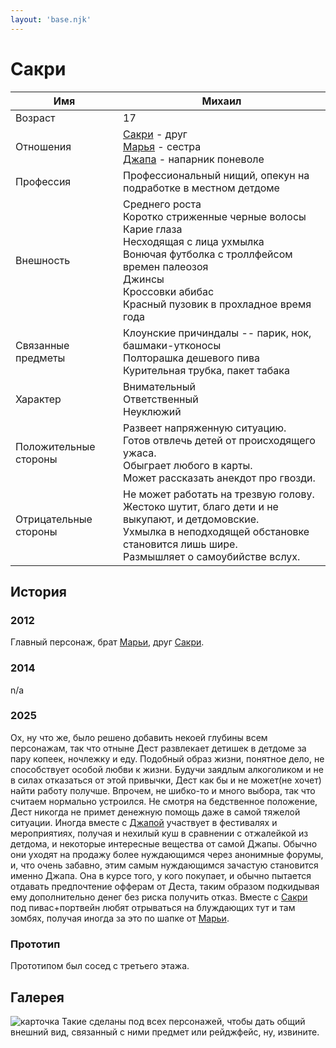 ```yaml
---
layout: 'base.njk'
---
```


# Сакри

Имя | Михаил
--- | ---
Возраст | 17
Отношения | [Сакри](../sacry) - друг<br>[Марья](../mary) - сестра<br>[Джапа](../japa) - напарник поневоле
Профессия | Профессиональный нищий, опекун на подработке в местном детдоме
Внешность | Среднего роста<br>Коротко стриженные черные волосы<br>Карие глаза<br>Несходящая с лица ухмылка<br>Вонючая футболка с троллфейсом времен палеозоя<br>Джинсы<br>Кроссовки абибас<br>Красный пузовик в прохладное время года
Связанные предметы | Клоунские причиндалы -- парик, нок, башмаки-утконосы<br>Полторашка дешевого пива<br>Курительная трубка, пакет табака 
Характер | Внимательный<br>Ответственный<br>Неуклюжий
Положительные стороны | Развеет напряженную ситуацию.<br>Готов отвлечь детей от происходящего ужаса.<br>Обыграет любого в карты.<br>Может рассказать анекдот про гвозди. 
Отрицательные стороны | Не может работать на трезвую голову.<br>Жестоко шутит, благо дети и не выкупают, и детдомовские.<br>Ухмылка в неподходящей обстановке становится лишь шире.<br>Размышляет о самоубийстве вслух. 

## История
### 2012
Главный персонаж, брат [Марьи](../mary), друг [Сакри](../sacry).
### 2014
n/a
### 2025
Ох, ну что же, было решено добавить некоей глубины всем персонажам, так что отныне Дест развлекает детишек в детдоме за пару копеек, ночлежку и еду. Подобный образ жизни, понятное дело, не способствует особой любви к жизни. Будучи заядлым алкоголиком и не в силах отказаться от этой привычки, Дест как бы и не может(не хочет) найти работу получше. Впрочем, не шибко-то и много выбора, так что считаем нормально устроился. Не смотря на бедственное положение, Дест никогда не примет денежную помощь даже в самой тяжелой ситуации. Иногда вместе с [Джапой](../japa) участвует в фестивалях и мероприятиях, получая и нехилый куш в сравнении с отжалейкой из детдома, и некоторые интересные вещества от самой Джапы. Обычно они уходят на продажу более нуждающимся через анонимные форумы, и, что очень забавно, этим самым нуждающимся зачастую становится именно Джапа. Она в курсе того, у кого покупает, и обычно пытается отдавать предпочтение офферам от Деста, таким образом подкидывая ему дополнительно денег без риска получить отказ. Вместе с [Сакри](../sacry) под пивас+портвейн любят отрываться на блуждающих тут и там зомбях, получая иногда за это по шапке от [Марьи](../mary). 
### Прототип
Прототипом был сосед с третьего этажа. 

## Галерея

![карточка](/img_orig/old/l2t/10.jpg)
Такие сделаны под всех персонажей, чтобы дать общий внешний вид, связанный с ними предмет или рейджфейс, ну, извините.

